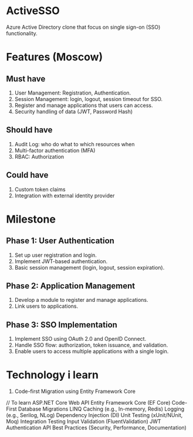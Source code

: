 # ActiveSSO
Azure Active Directory clone that focus on single sign-on (SSO) functionality.

# Features (Moscow)
## Must have
1. User Management: Registration, Authentication.
2. Session Management: login, logout, session timeout for SSO.
3. Register and manage applications that users can access.
4. Security handling of data (JWT, Password Hash)

## Should have
1. Audit Log: who do what to which resources when
2. Multi-factor authentication (MFA)
3. RBAC: Authorization

## Could have
1. Custom token claims
2. Integration with external identity provider

# Milestone
## Phase 1: User Authentication
1. Set up user registration and login.
2. Implement JWT-based authentication.
3. Basic session management (login, logout, session expiration).
## Phase 2: Application Management
1. Develop a module to register and manage applications.
2. Link users to applications.
## Phase 3: SSO Implementation
1. Implement SSO using OAuth 2.0 and OpenID Connect.
2. Handle SSO flow: authorization, token issuance, and validation.
3. Enable users to access multiple applications with a single login.

# Technology i learn
1. Code-first Migration using Entity Framework Core

// To learn
ASP.NET Core Web API
Entity Framework Core (EF Core)
Code-First Database Migrations
LINQ
Caching (e.g., In-memory, Redis)
Logging (e.g., Serilog, NLog)
Dependency Injection (DI)
Unit Testing (xUnit/NUnit, Moq)
Integration Testing
Input Validation (FluentValidation)
JWT Authentication
API Best Practices (Security, Performance, Documentation)





